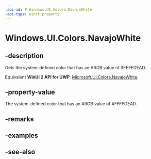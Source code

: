 ```yaml
---
-api-id: P:Windows.UI.Colors.NavajoWhite
-api-type: winrt property
---
```


<!-- Property syntax
public Windows.UI.Color NavajoWhite { get; }
-->

# Windows.UI.Colors.NavajoWhite

## -description

Gets the system-defined color that has an ARGB value of #FFFFDEAD.

Equivalent **WinUI 2 API for UWP**: [Microsoft.UI.Colors.NavajoWhite](/windows/winui/api/microsoft.ui.colors.navajowhite).

## -property-value

The system-defined color that has an ARGB value of #FFFFDEAD.

## -remarks

## -examples

## -see-also
